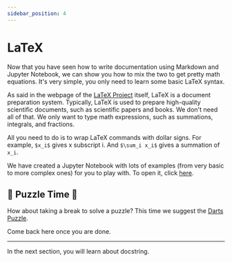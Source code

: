 ```yaml
---
sidebar_position: 4
---
```


# LaTeX
Now that you have seen how to write documentation using Markdown and
Jupyter Notebook, we can show you how to mix the two to get pretty 
math equations. It's very simple, you only need to learn some basic LaTeX syntax.

As said in the webpage of the [LaTeX Project](https://www.latex-project.org/) itself, 
LaTeX is a document preparation system. Typically, LaTeX is used to prepare high-quality 
scientific documents, such as scientific papers and books. We don't need all of that. 
We only want to type math expressions, such as summations, integrals, and fractions.

All you need to do is to wrap LaTeX commands with dollar signs. For example,
`$x_i$` gives x subscript i. And `$\sum_i x_i$` gives a summation of `x_i`.

We have created a Jupyter Notebook with lots of examples (from very basic to more
complex ones) for you to play with. To open it, click [here](https://katex.org/).

## 🧩 Puzzle Time 🧩
How about taking a break to solve a puzzle? This time we suggest the [Darts 
Puzzle][darts_puzzle].

[darts_puzzle]: https://www.mipwise.com/puzzles/darts

Come back here once you are done.

------------------------------------------------------------------------------

In the next section, you will learn about docstring.
